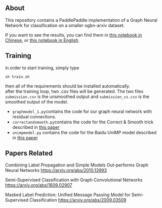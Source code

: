 ## About  
This repository contains a PaddlePaddle implementation of a Graph Neural Network for classification on a smaller ogbn-arxiv dataset. 
  
If you want to see the results, you can find them in [this notebook in Chinese](resgcn.ipynb), or [this notebook in English](ResGCN_eng.ipynb).
## Training
in order to start training, simply type 
```
sh train.sh
```
then all of the requirements should be installed automatically.  
after the training loop, two .csv files will be generated. The two files
`submission.csv` is the unsmoothed output and `submission_cs.csv` is the smoothed output of the model.

- `graphmodel_1.py`contains the code for our graph neural network with residual connections.  
- `correctandsmooth.py`contains the code for the Correct & Smooth trick described in [this paper](https://arxiv.org/abs/2010.13993)
- `unimpmodel.py` contains the code for the Baidu UniMP model described in [this paper](https://arxiv.org/pdf/2009.03509)

## Papers Related
Combining Label Propagation and Simple Models Out-performs Graph Neural Networks
https://arxiv.org/abs/2010.13993

Semi-Supervised Classification with Graph Convolutional Networks
https://arxiv.org/abs/1609.02907

Masked Label Prediction: Unified Message Passing Model for Semi-Supervised Classification
https://arxiv.org/abs/2009.03509
